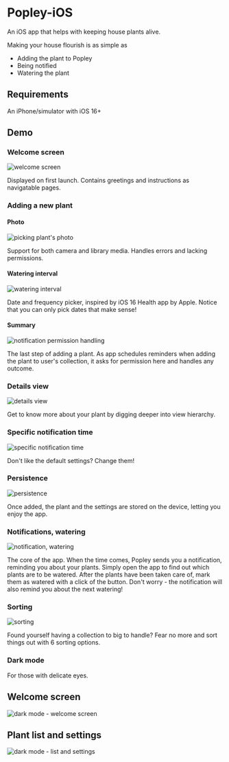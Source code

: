 # Popley-iOS

An iOS app that helps with keeping house plants alive.

Making your house flourish is as simple as

* Adding the plant to Popley
* Being notified
* Watering the plant

## Requirements

An iPhone/simulator with iOS 16+

## Demo

### Welcome screen

![welcome screen](https://media.giphy.com/media/EVWdn1CBC5rQIPu9tD/giphy.gif)

Displayed on first launch. Contains greetings and instructions as navigatable pages.

### Adding a new plant

#### Photo

![picking plant's photo](https://media.giphy.com/media/Ee7hTi3PSuOmZi8g4a/giphy.gif)

Support for both camera and library media. Handles errors and lacking permissions.

#### Watering interval

![watering interval](https://media.giphy.com/media/22y6n6zkuxBIJZTDvO/giphy.gif)

Date and frequency picker, inspired by iOS 16 Health app by Apple. Notice that you can only pick dates that make sense!

#### Summary

![notification permission handling](https://media.giphy.com/media/S5KSyB3OuHslGhYZS6/giphy.gif)

The last step of adding a plant. As app schedules reminders when adding the plant to user's collection, it asks for permission here and handles any outcome.

### Details view

![details view](https://media.giphy.com/media/x2CClmTsGolQTDr9uO/giphy.gif)

Get to know more about your plant by digging deeper into view hierarchy.

### Specific notification time

![specific notification time](https://media.giphy.com/media/qmT8pk8ZdBQ1XLqLG8/giphy.gif)

Don't like the default settings? Change them!

### Persistence

![persistence](https://media.giphy.com/media/mCgFmcgYE3RB1qgHvj/giphy.gif)

Once added, the plant and the settings are stored on the device, letting you enjoy the app.

### Notifications, watering

![notification, watering](https://media.giphy.com/media/599W7ipNrLT8bgl4s8/giphy.gif)

The core of the app. When the time comes, Popley sends you a notification, reminding you about your plants. Simply open the app to find out which plants are to be watered. After the plants have been taken care of, mark them as watered with a click of the button. Don't worry - the notification will also remind you about the next watering!

### Sorting

![sorting](https://media.giphy.com/media/2sufFJDv1sV9egpLtz/giphy.gif)

Found yourself having a collection to big to handle? Fear no more and sort things out with 6 sorting options.

### Dark mode

For those with delicate eyes.

## Welcome screen

![dark mode - welcome screen](https://media.giphy.com/media/Cj5Amd3SDPm9CBO0IV/giphy.gif)

## Plant list and settings
![dark mode - list and settings](https://media.giphy.com/media/NvujMEDGdvfMbT8szv/giphy.gif)
